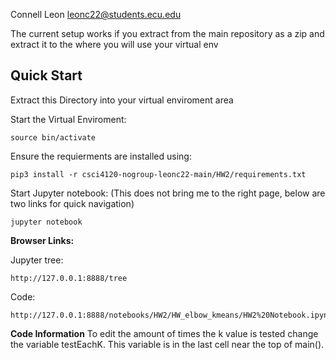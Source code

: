 Connell Leon
leonc22@students.ecu.edu

The current setup works if you extract from the main repository as a zip and extract
it to the where you will use your virtual env

## Quick Start
Extract this Directory into your virtual enviroment area

Start the Virtual Enviroment:
```
source bin/activate
```

Ensure the requierments are installed using:
```
pip3 install -r csci4120-nogroup-leonc22-main/HW2/requirements.txt
```
Start Jupyter notebook:
(This does not bring me to the right page, below are two links for quick navigation)
```
jupyter notebook
```

**Browser Links:**

Jupyter tree:
```
http://127.0.0.1:8888/tree
```

Code:
```
http://127.0.0.1:8888/notebooks/HW2/HW_elbow_kmeans/HW2%20Notebook.ipynb
```

**Code  Information**
To edit the amount of times the k value is tested change the variable testEachK.
This variable is in the last cell near the top of main().
